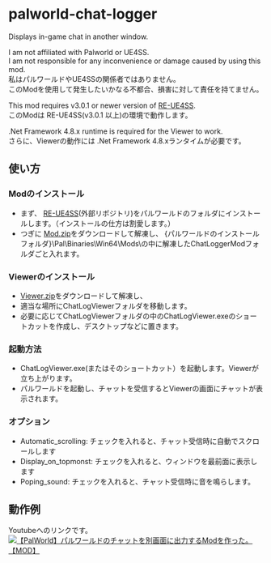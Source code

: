 # palworld-chat-logger
Displays in-game chat in another window.

I am not affiliated with Palworld or UE4SS.  
I am not responsible for any inconvenience or damage caused by using this mod.  
私はパルワールドやUE4SSの関係者ではありません。  
このModを使用して発生したいかなる不都合、損害に対して責任を持てません。

This mod requires v3.0.1 or newer version of [RE-UE4SS](https://github.com/UE4SS-RE/RE-UE4SS).  
このModは RE-UE4SS(v3.0.1 以上)の環境で動作します。  

.Net Framework 4.8.x runtime is required for the Viewer to work.  
さらに、Viewerの動作には .Net Framework 4.8.xランタイムが必要です。

## 使い方
### Modのインストール
 - まず、 [RE-UE4SS](https://github.com/UE4SS-RE/RE-UE4SS)(外部リポジトリ)をパルワールドのフォルダにインストールします。（インストールの仕方は割愛します。）
 - つぎに [Mod.zip](https://github.com/RR96ne/palworld-chat-logger/releases/tag/v1.0.0)をダウンロードして解凍し、
   {パルワールドのインストールフォルダ}\Pal\Binaries\Win64\Mods\の中に解凍したChatLoggerModフォルダごと入れます。
### Viewerのインストール
 - [Viewer.zip](https://github.com/RR96ne/palworld-chat-logger/releases/tag/v1.0.0)をダウンロードして解凍し、
 - 適当な場所にChatLogViewerフォルダを移動します。
 - 必要に応じてChatLogViewerフォルダの中のChatLogViewer.exeのショートカットを作成し、デスクトップなどに置きます。
### 起動方法
 - ChatLogViewer.exe(またはそのショートカット）を起動します。Viewerが立ち上がります。
 - パルワールドを起動し、チャットを受信するとViewerの画面にチャットが表示されます。
### オプション
 - Automatic_scrolling: チェックを入れると、チャット受信時に自動でスクロールします
 - Display_on_topmonst: チェックを入れると、ウィンドウを最前面に表示します
 - Poping_sound: チェックを入れると、チャット受信時に音を鳴らします。

## 動作例
Youtubeへのリンクです。  
[![【PalWorld】パルワールドのチャットを別画面に出力するModを作った。【MOD】](https://img.youtube.com/vi/eA_-xLQWfoY/0.jpg)](https://www.youtube.com/watch?v=eA_-xLQWfoY)
